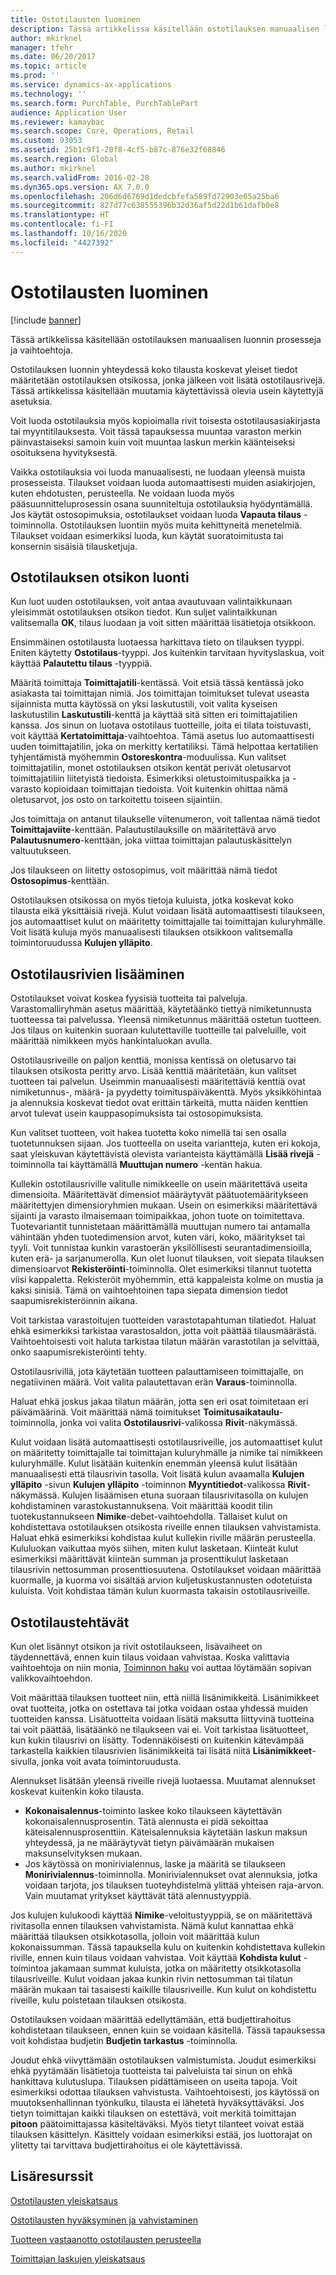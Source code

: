 ```yaml
---
title: Ostotilausten luominen
description: Tässä artikkelissa käsitellään ostotilauksen manuaalisen luonnin prosesseja ja vaihtoehtoja.
author: mkirknel
manager: tfehr
ms.date: 06/20/2017
ms.topic: article
ms.prod: ''
ms.service: dynamics-ax-applications
ms.technology: ''
ms.search.form: PurchTable, PurchTablePart
audience: Application User
ms.reviewer: kamaybac
ms.search.scope: Core, Operations, Retail
ms.custom: 93053
ms.assetid: 25b1c9f1-20f8-4cf5-b87c-876e32f68846
ms.search.region: Global
ms.author: mkirknel
ms.search.validFrom: 2016-02-28
ms.dyn365.ops.version: AX 7.0.0
ms.openlocfilehash: 206d6d6769d1dedcbfefa589fd72903e65a25ba6
ms.sourcegitcommit: 827d77c638555396b32d36af5d22d1b61dafb0e8
ms.translationtype: HT
ms.contentlocale: fi-FI
ms.lasthandoff: 10/16/2020
ms.locfileid: "4427392"
---
```

# <a name="create-purchase-orders"></a>Ostotilausten luominen

[!include [banner](../includes/banner.md)]

Tässä artikkelissa käsitellään ostotilauksen manuaalisen luonnin prosesseja ja vaihtoehtoja.

Ostotilauksen luonnin yhteydessä koko tilausta koskevat yleiset tiedot määritetään ostotilauksen otsikossa, jonka jälkeen voit lisätä ostotilausrivejä. Tässä artikkelissa käsitellään muutamia käytettävissä olevia usein käytettyjä asetuksia.  

Voit luoda ostotilauksia myös kopioimalla rivit toisesta ostotilausasiakirjasta tai myyntitilauksesta. Voit tässä tapauksessa muuntaa varaston merkin päinvastaiseksi samoin kuin voit muuntaa laskun merkin käänteiseksi osoituksena hyvityksestä.  

Vaikka ostotilauksia voi luoda manuaalisesti, ne luodaan yleensä muista prosesseista. Tilaukset voidaan luoda automaattisesti muiden asiakirjojen, kuten ehdotusten, perusteella. Ne voidaan luoda myös pääsuunnitteluprosessin osana suunniteltuja ostotilauksia hyödyntämällä. Jos käytät ostosopimuksia, ostotilaukset voidaan luoda **Vapauta tilaus** -toiminnolla. Ostotilauksen luontiin myös muita kehittyneitä menetelmiä. Tilaukset voidaan esimerkiksi luoda, kun käytät suoratoimitusta tai konsernin sisäisiä tilausketjuja.

## <a name="creating-a-purchase-order-header"></a>Ostotilauksen otsikon luonti
Kun luot uuden ostotilauksen, voit antaa avautuvaan valintaikkunaan yleisimmät ostotilauksen otsikon tiedot. Kun suljet valintaikkunan valitsemalla **OK**, tilaus luodaan ja voit sitten määrittää lisätietoja otsikkoon.  

Ensimmäinen ostotilausta luotaessa harkittava tieto on tilauksen tyyppi. Eniten käytetty **Ostotilaus**-tyyppi. Jos kuitenkin tarvitaan hyvityslaskua, voit käyttää **Palautettu tilaus** -tyyppiä.  

Määritä toimittaja **Toimittajatili**-kentässä. Voit etsiä tässä kentässä joko asiakasta tai toimittajan nimiä. Jos toimittajan toimitukset tulevat useasta sijainnista mutta käytössä on yksi laskutustili, voit valita kyseisen laskutustilin **Laskutustili**-kenttä ja käyttää sitä sitten eri toimittajatilien kanssa. Jos sinun on luotava ostotilaus tuotteille, joita ei tilata toistuvasti, voit käyttää **Kertatoimittaja**-vaihtoehtoa. Tämä asetus luo automaattisesti uuden toimittajatilin, joka on merkitty kertatiliksi. Tämä helpottaa kertatilien tyhjentämistä myöhemmin **Ostoreskontra**-moduulissa. Kun valitset toimittajatilin, monet ostotilauksen otsikon kentät perivät oletusarvot toimittajatiliin liitetyistä tiedoista. Esimerkiksi oletustoimituspaikka ja -varasto kopioidaan toimittajan tiedoista. Voit kuitenkin ohittaa nämä oletusarvot, jos osto on tarkoitettu toiseen sijaintiin.  

Jos toimittaja on antanut tilaukselle viitenumeron, voit tallentaa nämä tiedot **Toimittajaviite**-kenttään. Palautustilauksille on määritettävä arvo **Palautusnumero**-kenttään, joka viittaa toimittajan palautuskäsittelyn valtuutukseen.  

Jos tilaukseen on liitetty ostosopimus, voit määrittää nämä tiedot **Ostosopimus**-kenttään.  

Ostotilauksen otsikossa on myös tietoja kuluista, jotka koskevat koko tilausta eikä yksittäisiä rivejä. Kulut voidaan lisätä automaattisesti tilaukseen, jos automaattiset kulut on määritetty toimittajalle tai toimittajan kuluryhmälle. Voit lisätä kuluja myös manuaalisesti tilauksen otsikkoon valitsemalla toimintoruudussa **Kulujen ylläpito**.

## <a name="adding-purchase-order-lines"></a>Ostotilausrivien lisääminen
Ostotilaukset voivat koskea fyysisiä tuotteita tai palveluja. Varastomalliryhmän asetus määrittää, käytetäänkö tiettyä nimiketunnusta tuotteessa tai palvelussa. Yleensä nimiketunnus määrittää ostetun tuotteen. Jos tilaus on kuitenkin suoraan kulutettaville tuotteille tai palveluille, voit määrittää nimikkeen myös hankintaluokan avulla.  

Ostotilausriveille on paljon kenttiä, monissa kentissä on oletusarvo tai tilauksen otsikosta peritty arvo. Lisää kenttiä määritetään, kun valitset tuotteen tai palvelun. Useimmin manuaalisesti määritettäviä kenttiä ovat nimiketunnus-, määrä- ja pyydetty toimituspäiväkenttä. Myös yksikköhintaa ja alennuksia koskevat tiedot ovat erittäin tärkeitä, mutta näiden kenttien arvot tulevat usein kauppasopimuksista tai ostosopimuksista.  

Kun valitset tuotteen, voit hakea tuotetta koko nimellä tai sen osalla tuotetunnuksen sijaan. Jos tuotteella on useita variantteja, kuten eri kokoja, saat yleiskuvan käytettävistä olevista varianteista käyttämällä **Lisää rivejä** -toiminnolla tai käyttämällä **Muuttujan numero** -kentän hakua.  

Kullekin ostotilausriville valitulle nimikkeelle on usein määritettävä useita dimensioita. Määritettävät dimensiot määräytyvät päätuotemääritykseen määritettyjen dimensioryhmien mukaan. Usein on esimerkiksi määritettävä sijainti ja varasto ilmaisemaan toimipaikkaa, johon tuote on toimitettava. Tuotevariantit tunnistetaan määrittämällä muuttujan numero tai antamalla vähintään yhden tuotedimension arvot, kuten väri, koko, määritykset tai tyyli. Voit tunnistaa kunkin varastoerän yksilöllisesti seurantadimensioilla, kuten erä- ja sarjanumerolla. Kun olet luonut tilauksen, voit siepata tilauksen dimensioarvot **Rekisteröinti**-toiminnolla. Olet esimerkiksi tilannut tuotetta viisi kappaletta. Rekisteröit myöhemmin, että kappaleista kolme on mustia ja kaksi sinisiä. Tämä on vaihtoehtoinen tapa siepata dimension tiedot saapumisrekisteröinnin aikana.  

Voit tarkistaa varastoitujen tuotteiden varastotapahtuman tilatiedot. Haluat ehkä esimerkiksi tarkistaa varastosaldon, jotta voit päättää tilausmäärästä. Vaihtoehtoisesti voit haluta tarkistaa tilatun määrän varastotilan ja selvittää, onko saapumisrekisteröinti tehty.  

Ostotilausrivillä, jota käytetään tuotteen palauttamiseen toimittajalle, on negatiivinen määrä. Voit valita palautettavan erän **Varaus**-toiminnolla.  

Haluat ehkä joskus jakaa tilatun määrän, jotta sen eri osat toimitetaan eri päivämäärinä. Voit määrittää nämä toimitukset **Toimitusaikataulu**-toiminnolla, jonka voi valita **Ostotilausrivi**-valikossa **Rivit**-näkymässä.  

Kulut voidaan lisätä automaattisesti ostotilausriveille, jos automaattiset kulut on määritetty toimittajalle tai toimittajan kuluryhmälle ja nimike tai nimikkeen kuluryhmälle. Kulut lisätään kuitenkin enemmän yleensä kulut lisätään manuaalisesti että tilausrivin tasolla. Voit lisätä kulun avaamalla **Kulujen ylläpito** -sivun **Kulujen ylläpito** -toiminnon **Myyntitiedot**-valikossa **Rivit**-näkymässä. Kulujen lisäämisen etuna suoraan tilausrivitasolla on kulujen kohdistaminen varastokustannuksena. Voit määrittää koodit tilin tuotekustannukseen **Nimike**-debet-vaihtoehdolla. Tällaiset kulut on kohdistettava ostotilauksen otsikosta riveille ennen tilauksen vahvistamista. Haluat ehkä esimerkiksi kohdistaa kulut kullekin riville määrän perusteella. Kululuokan vaikuttaa myös siihen, miten kulut lasketaan. Kiinteät kulut esimerkiksi määrittävät kiinteän summan ja prosenttikulut lasketaan tilausrivin nettosumman prosenttiosuutena. Ostotilaukset voidaan määrittää kuormalle, ja kuorma voi sisältää arvion kuljetuskustannusten odotetuista kuluista. Voit kohdistaa tämän kulun kuormasta takaisin ostotilausriveille.

## <a name="purchase-order-actions"></a>Ostotilaustehtävät
Kun olet lisännyt otsikon ja rivit ostotilaukseen, lisävaiheet on täydennettävä, ennen kuin tilaus voidaan vahvistaa. Koska valittavia vaihtoehtoja on niin monia, [Toiminnon haku](../../fin-and-ops/get-started/action-search.md) voi auttaa löytämään sopivan valikkovaihtoehdon.  

Voit määrittää tilauksen tuotteet niin, että niillä lisänimikkeitä. Lisänimikkeet ovat tuotteita, jotka on ostettava tai jotka voidaan ostaa yhdessä muiden tuotteiden kanssa. Lisätuotteita voidaan lisätä maksutta liittyvinä tuotteina tai voit päättää, lisätäänkö ne tilaukseen vai ei. Voit tarkistaa lisätuotteet, kun kukin tilausrivi on lisätty. Todennäköisesti on kuitenkin kätevämpää tarkastella kaikkien tilausrivien lisänimikkeitä tai lisätä niitä **Lisänimikkeet**-sivulla, jonka voit avata toimintoruudusta.  

Alennukset lisätään yleensä riveille rivejä luotaessa. Muutamat alennukset koskevat kuitenkin koko tilausta.

-   **Kokonaisalennus**-toiminto laskee koko tilaukseen käytettävän kokonaisalennusprosentin. Tätä alennusta ei pidä sekoittaa käteisalennusprosenttiin. Käteisalennuksia käytetään laskun maksun yhteydessä, ja ne määräytyvät tietyn päivämäärän mukaisen maksunselvityksen mukaan.
-   Jos käytössä on monirivialennus, laske ja määritä se tilaukseen **Monirivialennus**-toiminnolla. Monirivialennukset ovat alennuksia, jotka voidaan tarjota, jos tilauksen tuoteyhdistelmä ylittää yhteisen raja-arvon. Vain muutamat yritykset käyttävät tätä alennustyyppiä.

Jos kulujen kulukoodi käyttää **Nimike**-veloitustyyppiä, se on määritettävä rivitasolla ennen tilauksen vahvistamista. Nämä kulut kannattaa ehkä määrittää tilauksen otsikkotasolla, jolloin voit määrittää kulun kokonaissumman. Tässä tapauksella kulu on kuitenkin kohdistettava kullekin riville, ennen kuin tilaus voidaan vahvistaa. Voit käyttää **Kohdista kulut** -toimintoa jakamaan summat kuluista, jotka on määritetty otsikkotasolla tilausriveille. Kulut voidaan jakaa kunkin rivin nettosumman tai tilatun määrän mukaan tai tasaisesti kaikille tilausriveille. Kun kulut on kohdistettu riveille, kulu poistetaan tilauksen otsikosta.  

Ostotilauksen voidaan määrittää edellyttämään, että budjettirahoitus kohdistetaan tilaukseen, ennen kuin se voidaan käsitellä. Tässä tapauksessa voit kohdistaa budjetin **Budjetin tarkastus** -toiminnolla.  

Joudut ehkä viivyttämään ostotilauksen valmistumista. Joudut esimerkiksi ehkä pyytämään lisätietoja tuotteista tai palveluista tai sinun on ehkä hankittava kulutuslupa. Tilauksen pidättämiseen on useita tapoja. Voit esimerkiksi odottaa tilauksen vahvistusta. Vaihtoehtoisesti, jos käytössä on muutoksenhallinnan työnkulku, tilausta ei lähetetä hyväksyttäväksi. Jos tietyn toimittajan kaikki tilauksen on estettävä, voit merkitä toimittajan **pitoon** päätoimittajassa käsiteltäväksi. Myös tietyt tilanteet voivat estää tilauksen käsittelyn. Käsittely voidaan esimerkiksi estää, jos luottorajat on ylitetty tai tarvittava budjettirahoitus ei ole käytettävissä.

<a name="additional-resources"></a>Lisäresurssit
--------

[Ostotilausten yleiskatsaus](purchase-order-overview.md)

[Ostotilausten hyväksyminen ja vahvistaminen](purchase-order-approval-confirmation.md)

[Tuotteen vastaanotto ostotilausten perusteella](product-receipt-against-purchase-orders.md)

[Toimittajan laskujen yleiskatsaus](../../finance/accounts-payable/vendor-invoices-overview.md)



